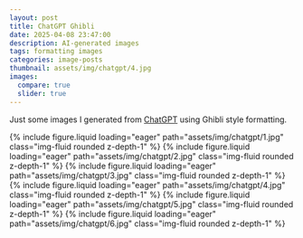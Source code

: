 ```yaml
---
layout: post
title: ChatGPT Ghibli
date: 2025-04-08 23:47:00
description: AI-generated images
tags: formatting images
categories: image-posts
thumbnail: assets/img/chatgpt/4.jpg
images:
  compare: true
  slider: true
---
```


Just some images I generated from [ChatGPT](https://www.chat.openai.com) using Ghibli style formatting.

<swiper-container keyboard="true" navigation="true" pagination="true" pagination-clickable="true" pagination-dynamic-bullets="true" rewind="true">
  <swiper-slide>{% include figure.liquid loading="eager" path="assets/img/chatgpt/1.jpg" class="img-fluid rounded z-depth-1" %}</swiper-slide>
  <swiper-slide>{% include figure.liquid loading="eager" path="assets/img/chatgpt/2.jpg" class="img-fluid rounded z-depth-1" %}</swiper-slide>
  <swiper-slide>{% include figure.liquid loading="eager" path="assets/img/chatgpt/3.jpg" class="img-fluid rounded z-depth-1" %}</swiper-slide>
  <swiper-slide>{% include figure.liquid loading="eager" path="assets/img/chatgpt/4.jpg" class="img-fluid rounded z-depth-1" %}</swiper-slide>
  <swiper-slide>{% include figure.liquid loading="eager" path="assets/img/chatgpt/5.jpg" class="img-fluid rounded z-depth-1" %}</swiper-slide>
  <swiper-slide>{% include figure.liquid loading="eager" path="assets/img/chatgpt/6.jpg" class="img-fluid rounded z-depth-1" %}</swiper-slide>
</swiper-container>